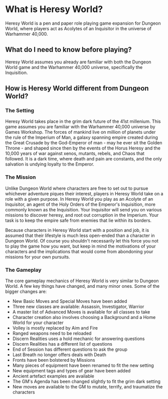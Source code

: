 # What is Heresy World?
Heresy World is a pen and paper role playing game expansion for Dungeon World, where players act as Acolytes of an Inquisitor in the universe of Warhammer 40,000.

## What do I need to know before playing?
Heresy World assumes you already are familiar with both the Dungeon World game and the Warhammer 40,000 universe, specifically the Inquisition.

## How is Heresy World different from Dungeon World?

### The Setting
Heresy World takes place in the grim dark future of the 41st millenium. This game assumes you are familiar with the Warhammer 40,000 universe by Games Workshop. The forces of mankind live on million of planets under the rule of the Imperium of Man, a galaxy spanning empire created during the Great Crusade by the God-Emperor of man - may he ever sit the Golden Throne - and shaped since then by the events of the Horus Heresy and the 10,000 years of war against xenos, mutants, rebels, and Chaos that followed. It is a dark time, where death and pain are constants, and the only salvation is undying loyalty to the Emperor.

### The Mission
Unlike Dungeon World where characters are free to set out to pursue whichever adventure piques their interest, players in Heresy World take on a role with a given purpose. In Heresy World you play as an Acolyte of an Inquisitor, an agent of the Holy Orders of the Emperor's Inquisition, more commonly known as the Inquisition. Your Inquisitor will send you on various missions to discover heresy, and root out corruption in the Imperium. Your task is to keep the empire safe from enemies that lie within its borders.

Because characters in Heresy World start with a position and job, it is assumed that their lifestyle is much less open-ended than a character in Dungeon World. Of course you shouldn't necessarily let this force you not to play the game how you want, but keep in mind the motivations of your characters and the implications that would come from abondoning your missions for your own pursuits.

### The Gameplay

The core gameplay mechanics of Heresy World is very similar to Dungeon World. A few key things have changed, and many minor ones. Some of the bigger changes are:

  - New Basic Moves and Special Moves have been added
  - Three new classes are available: Assassin, Investigator, Warrior
  - A master list of Advanced Moves is available for all classes to take
  - Character creation also involves choosing a Background and a Home World for your character
  - Volley is mostly replaced by Aim and Fire
  - Ranged weapons need to be reloaded
  - Discern Realities uses a hold mechanic for answering questions
  - Discern Realities has a different list of questions
  - End of Session has different questions to ask the group
  - Last Breath no longer offers deals with Death
  - Fronts have been bolstered by Missions
  - Many pieces of equipment have been renamed to fit the new setting
  - New equipment tags and types of gear have been added
  - Ancient artefact examples are available
  - The GM's Agenda has been changed slightly to fit the grim dark setting
  - New moves are available to the GM to mutate, terrify, and traumatize the characters